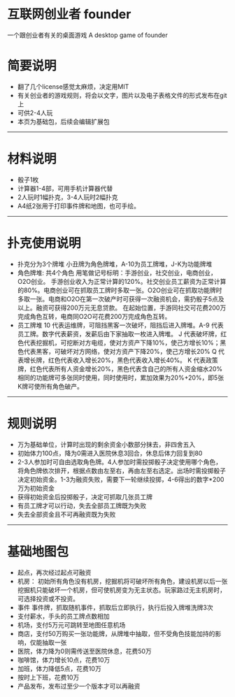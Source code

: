 # 互联网创业者 founder
一个跟创业者有关的桌面游戏 A desktop game of founder

# 简要说明

* 翻了几个license感觉太麻烦，决定用MIT
* 有关创业者的游戏规则，将会以文字，图片以及电子表格文件的形式发布在git上
* 可供2-4人玩
* 本页为基础包，后续会编辑扩展包

<hr>

# 材料说明

* 骰子1枚
* 计算器1-4部，可用手机计算器代替
* 2人玩时1幅扑克，3-4人玩时2幅扑克
* A4纸2张用于打印事件牌和地图，也可手绘。

<hr>

# 扑克使用说明
* 扑克分为3个牌堆
   小丑牌为角色牌堆，A-10为员工牌堆，J-K为功能牌堆
* 角色牌堆: 共4个角色
  用笔做记号标明：手游创业，社交创业，电商创业，O2O创业。
   手游创业收入为正常计算的120%。社交创业员工薪资为正常计算的80%。电商创业可在抓取员工牌时多取一张。O2O创业可在抓取功能牌时多取一张。电商和O2O在第一次破产时可获得一次融资机会，需扔骰子5点及以上。融资可获得200万元无息贷款。
  在起始位置，手游同社交可花费200万完成角色互转，电商同O2O可花费200万完成角色互转。
* 员工牌堆
  10 代表运维牌，可阻挡黑客一次破坏，阻挡后进入牌堆。A-9 代表员工牌。数字代表薪资，发薪后由下家抽取一枚进入牌堆。
  J 代表破坏牌，红色代表挖掘机，可挖断对方电缆，使对方资产下降10%，使己方增长10%；黑色代表黑客，可破坏对方网络，使对方资产下降20%，使己方增长20%
  Q 代表增长牌，红色代表收入增长20%，黑色代表收入增长40%。
  K 代表政策牌，红色代表所有人资金增长20%，黑色代表含自己的所有人资金缩水20%
  相同的功能牌可多张同时使用，同时使用时，累加效果为20%+20%，即5张K牌可使所有角色破产。

<hr>

# 规则说明
* 万为基础单位，计算时出现的剩余资金小数部分抹去，非四舍五入
* 初始体力100点，降为0需进入医院休息3回合，休息后体力回复到80
* 2-3人参加时可自由选取角色牌。4人参加时需投掷骰子决定使用哪个角色，将角色牌依次排开，根据点数由左至右，再由左至右选定。出场时需投掷骰子决定初始资金。1-3为融资失败，需要下一轮继续投掷，4-6得出的数字*200万为初始资金
* 获得初始资金后投掷骰子，决定可抓取几张员工牌
* 有员工牌才可以行动，失去全部员工牌既为失败
* 失去全部资金且不可再融资既为失败

<hr>

# 基础地图包
* 起点，再次经过起点可融资
* 机房：
  初始所有角色没有机房，挖掘机将可破坏所有角色，建设机房以后一张挖掘机只能破坏一个机房，但可使机房变为无主状态。玩家路过无主机房时，可选择投资或不投资。
* 事件
  事件牌，抓取随机事件，抓取后立即执行，执行后投入牌堆洗牌3次
* 支付薪水，手头的员工牌点数相加
* 机场，支付5万元可跳转至地图任意机场
* 商店，支付50万购买一张功能牌，从牌堆中抽取，但不受角色技能加持的影响，仅能抽取一张
* 医院，体力降为0则需传送至医院休息，花费50万
* 咖啡馆，体力增长10点，花费10万
* 加班，体力降低5点，花费10万
* 按时上下班，花费10万
* 产品发布，发布过至少一个版本才可以再融资
